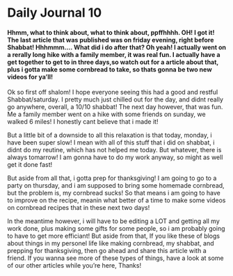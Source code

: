 # Daily Journal 10

#### Hhmm, what to think about, what to think about, ppffhhhh. OH! I got it! The last article that was published was on friday evening, right before Shabbat! Hhhmmm…. What did i do after that? Oh yeah! I actually went on a rerally long hike with a family member, it was real fun. I actually have a get together to get to in three days,so watch out for a article about that, plus i gotta make some cornbread to take, so thats gonna be two new videos for ya’ll!

Ok so first off shalom! I hope everyone seeing this had a good and restful Shabbat/saturday.
I pretty much just chilled out for the day, and didnt really go anywhere, overall, a 10/10 shabbat!
The next day however, that was fun. Me a family member went on a hike with some friends on sunday, we walked 6 miles! I honestly cant believe that i made it!

But a little bit of a downside to all this relaxation is that today, monday, i have been super slow! I mean with all of this stuff that i did on shabbat, i didnt do my reutine, which has not helped me today. But whatever, there is always tomarrow! I am gonna have to do my work anyway, so might as well get it done fast!

But aside from all that, i gotta prep for thanksgiving! I am going to go to a party on thursday, and i am supposed to bring some homemade cornbread, but the problem is, my cornbread sucks! So that means i am going to have to improve on the recipe, meanin what better of a time to make some videos on cornbread recipes that in these next two days!

In the meantime however, i will have to be editing a LOT and getting all my work done, plus making some gifts for some people, so i am probably going to have to get more efficiant! But aside from that, If you like these of blogs about things in my personel life like making cornbread, my shabbat, and prepping for thanksgiving, then go ahead and share this article with a friend. If you wanna see more of these types of things, have a look at some of our other articles while you’re here, Thanks!
